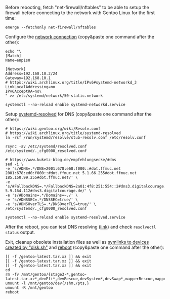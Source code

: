 Before rebooting, fetch "net-firewall/nftables" to be able to setup the firewall before connecting to the network with Gentoo Linux for the first time:

```shell
emerge --fetchonly net-firewall/nftables
```

Configure the [network connection](https://wiki.gentoo.org/wiki/Systemd#Network) (copy&paste one command after the other):

``` { .shell .no-copy }
echo "\
[Match]
Name=enp1s0

[Network]
Address=192.168.10.2/24
Gateway=192.168.10.1
# https://wiki.archlinux.org/title/IPv6#systemd-networkd_3
LinkLocalAddressing=no
IPv6AcceptRA=no\
" >> /etc/systemd/network/50-static.network

systemctl --no-reload enable systemd-networkd.service
```

Setup [systemd-resolved](https://wiki.archlinux.org/title/systemd-resolved) for DNS (copy&paste one command after the other):

``` { .shell hl_lines="5" .no-copy }
# https://wiki.gentoo.org/wiki/Resolv.conf
# https://wiki.archlinux.org/title/systemd-resolved
ln -rsf /run/systemd/resolve/stub-resolv.conf /etc/resolv.conf

rsync -av /etc/systemd/resolved.conf /etc/systemd/._cfg0000_resolved.conf

# https://www.kuketz-blog.de/empfehlungsecke/#dns
sed -i \
-e 's/#DNS=.*/DNS=2001:678:e68:f000::#dot.ffmuc.net 2001:678:ed0:f000::#dot.ffmuc.net 5.1.66.255#dot.ffmuc.net 185.150.99.255#dot.ffmuc.net/' \
-e 's/#FallbackDNS=.*/FallbackDNS=2a01:4f8:251:554::2#dns3.digitalcourage.de 5.9.164.112#dns3.digitalcourage.de/' \
-e 's/#Domains=.*/Domains=~./' \
-e 's/#DNSSEC=.*/DNSSEC=true/' \
-e 's/#DNSOverTLS=.*/DNSOverTLS=true/' \
/etc/systemd/._cfg0000_resolved.conf

systemctl --no-reload enable systemd-resolved.service
```

After the reboot, you can test DNS resolving ([link](https://openwrt.org/docs/guide-user/services/dns/dot_unbound#testing)) and check `resolvectl status` output.

Exit, cleanup obsolete installation files as well as [symlinks to devices created by "disk.sh"](https://github.com/duxsco/gentoo-installation/blob/main/bin/disk.sh#L201-L220) and [reboot](https://wiki.gentoo.org/wiki/Handbook:AMD64/Full/Installation#Rebooting_the_system) (copy&paste one command after the other):

``` { .shell .no-copy }
[[ -f /gentoo-latest.tar.xz ]] && exit
[[ -f /gentoo-latest.tar.xz ]] && exit
[[ -f /gentoo-latest.tar.xz ]] && exit
cd
rm -fv /mnt/gentoo/{stage3-*,gentoo-latest.tar.xz*,devEfi*,devRescue,devSystem*,devSwap*,mapperRescue,mapperSwap,mapperSystem}
umount -l /mnt/gentoo/dev{/shm,/pts,}
umount -R /mnt/gentoo
reboot
```
